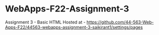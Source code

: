 # WebApps-F22-Assignment-3
Assignment 3 - Basic HTML
Hosted at - https://github.com/44-563-Web-Apps-F22/44563-webapps-assignment-3-saikirant1/settings/pages